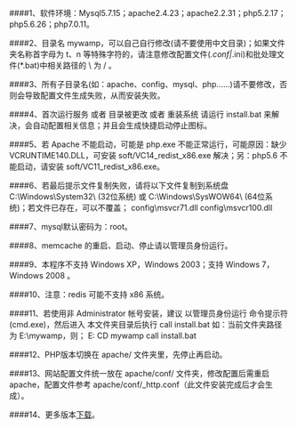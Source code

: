 ####1、软件环境：Mysql5.7.15；apache2.4.23；apache2.2.31；php5.2.17；php5.6.26；php7.0.11。

####2、目录名 mywamp，可以自己自行修改(请不要使用中文目录)；如果文件夹名称首字母为 t、n 等特殊字符的，请注意修改配置文件(*.conf|*.ini)和批处理文件(*.bat)中相关路径的 \ 为 / 。

####3、所有子目录名(如：apache、config、mysql、php......)请不要修改，否则会导致配置文件生成失败，从而安装失败。

####4、首次运行服务 或者 目录被更改 或者 重装系统 请运行 install.bat 来解决，会自动配置相关信息；并且会生成快捷启动停止图标。

####5、若 Apache 不能启动，可能是 php.exe 不能正常运行，可能原因：缺少 VCRUNTIME140.DLL，可安装 soft/VC14_redist_x86.exe 解决；另：php5.6 不能启动，请安装 soft/VC11_redist_x86.exe。

####6、若最后提示文件复制失败，请将以下文件复制到系统盘 C:\Windows\System32\ (32位系统) 或 C:\Windows\SysWOW64\ (64位系统)；若文件已存在，可以不覆盖；
    config\msvcr71.dll
    config\msvcr100.dll

####7、mysql默认密码为：root。

####8、memcache 的重启、启动、停止请以管理员身份运行。

####9、本程序不支持 Windows XP，Windows 2003；支持 Windows 7，Windows 2008 。

####10、注意：redis 可能不支持 x86 系统。

####11、若使用非 Administrator 帐号安装，建议 以管理员身份运行 命令提示符(cmd.exe)，然后进入 本文件夹目录后执行 call install.bat
    如：当前文件夹路径为 E:\mywamp，则；
    E:
    CD mywamp
    call install.bat

####12、PHP版本切换在 apache/ 文件夹里，先停止再启动。

####13、网站配置文件统一放在 apache/conf/ 文件夹，修改配置后需重启 apache，配置文件参考 apache/conf/_http.conf（此文件安装完成后才会生成）。

####14、更多版本[下载](http://pan.baidu.com/s/1sk0AYVN#path=%252Fsoftware%252Fweb_tool)。